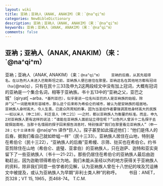 ```yaml
---
layout: wiki
title: 亚衲；亚衲人（ANAK, ANAKIM）（来：`@na^qi^m）
categories: NewBibleDictionary
description: 亚衲；亚衲人（ANAK, ANAKIM）（来：`@na^qi^m）
keywords: 亚衲；亚衲人（ANAK, ANAKIM）（来：`@na^qi^m）
comments: false
---
```


## 亚衲；亚衲人（ANAK, ANAKIM）（来：`@na^qi^m）



亚衲；亚衲人（ANAK, ANAKIM）（来：`@na^qi^m）
　　亚衲的后裔，从其先祖得名。在以色列人未进入巴勒斯坦之前，亚衲族人便已居住在那里。亚衲这名在其他地方都有冠词（ha{`@na{q），只有在民十三33及申九2这两段经文中没有加上冠词，大概有冠词的亚衲是一个集合名词，相等于亚衲族。书十五13中的“亚衲之父，亚巴之城”（qiryat[ ~arba`，*基列亚巴），似乎是说一位名叫亚巴的人是亚衲族的始祖，除非“父”一词是用来形容城市，那么这个后来称为希伯仑的城市，被认为是安衲族的祖居地。
　　亚衲族人身材高大，令人生畏，已是众所周知的事，因为当圣经作者要强调其他身材高大的民族──如以米人（申二10）、利乏音人（申二21）──之时，都以亚衲族人为衡量的标准。而且，申九2对亚衲族人更有这样的说法：“谁能在亚衲族人面前站立得住呢？”以色列人曾派十二名探子去窥探迦南地，当那十名懦弱的探子回来报告消息时，特别强调“我们在那里看见亚衲族人”（申一28；七十士译本将 `@na{qi^m 译作*巨人）。探子甚至如此描述他们：“他们是伟人的后裔，据我们看自己就如蚱蜢一样”（民十三33）。亚衲族人居住在山地，特别是在希伯仑（民十三22），“亚衲族人的后裔”亚希幔、示筛、挞买也在希伯仑。约书亚剪除住在山地（希伯仑、底璧、亚拿伯）的亚衲族人，只在迦萨、迦特和亚实突留下了一些亚纳族人（书十一21-22）。那些仍居住在希伯仑的亚衲族人最后由迦勒赶出，因为迦勒领得希伯仑为地。我们未能从圣经以外的地方获得关于亚衲族人的资料，除非我们同意一些学者的见解，认为亚衲族人曾在十八世纪的埃及咒诅祷文中被提及，或认为亚衲族人为早期“非利士类人种”的称呼。
　　书目：ANET，页328；VT
15, 1965，页468-74。
T.C.M.



